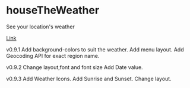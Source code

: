 # houseTheWeather
See your location's weather

<a href="https://kihyun1998.github.io/houseTheWeather/index.html">Link</a>

v0.9.1 Add background-colors to suit the weather.
       Add menu layout.
       Add Geocoding API for exact region name.

v0.9.2 Change layout,font and font size
       Add Date value.

v0.9.3 Add Weather Icons.
       Add Sunrise and Sunset.
       Change layout.
